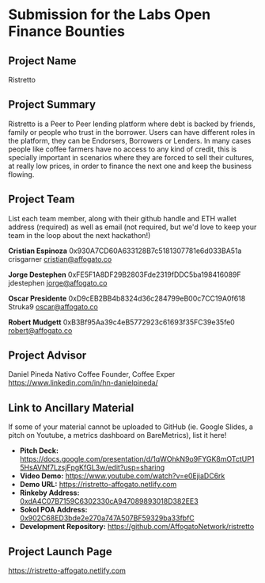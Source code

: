# Submission for the Labs Open Finance Bounties

## Project Name
Ristretto

## Project Summary
Ristretto is a Peer to Peer lending platform where debt is backed by friends, family or people who trust in the borrower. Users can have different roles in the platform, they can be Endorsers, Borrowers or Lenders. In many cases people like coffee farmers have no access to any kind of credit, this is specially important in scenarios where they are forced to sell their cultures, at really low prices, in order to finance the next one and keep the business flowing. 

## Project Team
List each team member, along with their github handle and ETH wallet address (required) as well as email (not required, but we'd love to keep your team in the loop about the next hackathon!)

**Cristian Espinoza**
0x930A7CD60A633128B7c5181307781e6d033BA51a
crisgarner
cristian@affogato.co

**Jorge Destephen**
0xFE5F1A8DF29B2803Fde2319fDDC5ba198416089F
jdestephen
jorge@affogato.co

**Oscar Presidente**
0xD9cEB2BB4b8324d36c284799eB00c7CC19A0f618
Struka9
oscar@affogato.co

**Robert Mudgett**
0xB3Bf95Aa39c4eB5772923c61693f35FC39e35fe0
robert@affogato.co


## Project Advisor
Daniel Pineda
Nativo Coffee Founder, Coffee Exper
https://www.linkedin.com/in/hn-danielpineda/

## Link to Ancillary Material
If some of your material cannot be uploaded to GitHub (ie. Google Slides, a pitch on Youtube, a metrics dashboard on BareMetrics), list it here!

- **Pitch Deck:** https://docs.google.com/presentation/d/1qWOhkN9o9FYGK8mOTctUP15HsAVNf7LzsjFpgKfGL3w/edit?usp=sharing
- **Video Demo:** https://www.youtube.com/watch?v=e0EjiaDC6rk
- **Demo URL:** https://ristretto-affogato.netlify.com
- **Rinkeby Address:** [0xdA4C07B7159C6302330cA947089893018D382EE3](https://rinkeby.etherscan.io/address/0xda4c07b7159c6302330ca947089893018d382ee3)
- **Sokol POA Address:** [0x902C68ED3bde2e270a747A507BF59329ba33fbfC](https://blockscout.com/poa/sokol/address/0x902c68ed3bde2e270a747a507bf59329ba33fbfc/transactions)
- **Development Repository:** https://github.com/AffogatoNetwork/ristretto

## Project Launch Page
https://ristretto-affogato.netlify.com

